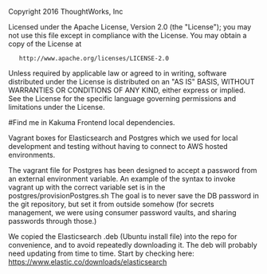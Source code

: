    Copyright 2016 ThoughtWorks, Inc

   Licensed under the Apache License, Version 2.0 (the "License");
   you may not use this file except in compliance with the License.
   You may obtain a copy of the License at

       http://www.apache.org/licenses/LICENSE-2.0

   Unless required by applicable law or agreed to in writing, software
   distributed under the License is distributed on an "AS IS" BASIS,
   WITHOUT WARRANTIES OR CONDITIONS OF ANY KIND, either express or implied.
   See the License for the specific language governing permissions and
   limitations under the License.

#Find me in Kakuma Frontend local dependencies.

Vagrant boxes for Elasticsearch and Postgres which we used for local development and testing without having to connect to AWS hosted environments.

The vagrant file for Postgres has been designed to accept a password from an external environment variable. An example of the syntax to invoke vagrant up with the correct variable set is in the postgres/provisionPostgres.sh
The goal is to never save the DB password in the git repository, but set it from outside somehow (for secrets management, we were using consumer password vaults, and sharing passwords through those.)

We copied the Elasticsearch .deb (Ubuntu install file) into the repo for convenience, and to avoid repeatedly downloading it. The deb will probably need updating from time to time. Start by checking here: https://www.elastic.co/downloads/elasticsearch
